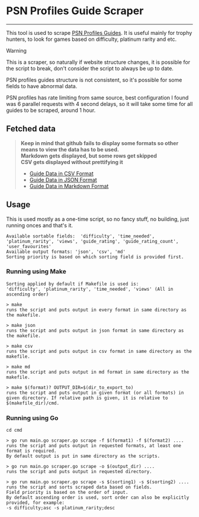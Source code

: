 # PSN Profiles Guide Scraper

----

This tool is used to scrape [PSN Profiles Guides](https://psnprofiles.com/guides/popular). 
It is useful mainly for trophy hunters, to look for games based on difficulty, platinum rarity and etc.

> [!WARNING]
> This is a scraper, so naturally if website structure changes, it is possible for the script to break, don't consider the script to always be up to date.
> 
> PSN profiles guides structure is not consistent, so it's possible for some fields to have abnormal data.
> 
> PSN profiles has rate limiting from same source, best configuration I found was 6 parallel requests with 4 second delays, so it will take some time for all guides to be scraped, around 1 hour.  

## Fetched data
> **Keep in mind that github fails to display some formats so other means to view the data has to be used.**<br/>
> **Markdown gets displayed, but some rows get skipped**<br/>
> **CSV gets displayed without prettifying it**<br/>
> 
> * [Guide Data in CSV Format](https://github.com/giorgtarkha/psnprofiles-guide-scraper/blob/main/data/guide_data.csv)  
> * [Guide Data in JSON Format](https://github.com/giorgtarkha/psnprofiles-guide-scraper/blob/main/data/guide_data.json)  
> * [Guide Data in Markdown Format](https://github.com/giorgtarkha/psnprofiles-guide-scraper/blob/main/data/guide_data.md)

## Usage

This is used mostly as a one-time script, so no fancy stuff, no building, just running onces and that's it.
```
Available sortable fields:  'difficulty', 'time_needed', 'platinum_rarity', 'views', 'guide_rating', 'guide_rating_count', 'user_favourites'
Available output formats: 'json', 'csv', 'md'
Sorting priority is based on which sorting field is provided first.
```

### Running using Make

```
Sorting applied by default if Makefile is used is:
'difficulty', 'platinum_rarity', 'time_needed', 'views' (All in ascending order)

> make
runs the script and puts output in every format in same directory as the makefile.

> make json
runs the script and puts output in json format in same directory as the makefile.

> make csv
runs the script and puts output in csv format in same directory as the makefile.

> make md
runs the script and puts output in md format in same directory as the makefile.

> make $(format)? OUTPUT_DIR=$(dir_to_export_to)
runs the script and puts output in given format (or all formats) in given directory. If relative path is given, it is relative to $(makefile_dir)/cmd.
```

### Running using Go

```
cd cmd

> go run main.go scraper.go scrape -f $(format1) -f $(format2) ....
runs the script and puts output in requested formats, at least one format is required. 
By default output is put in same directory as the scripts.

> go run main.go scraper.go scrape -o $(output_dir) ....
runs the script and puts output in requested directory.

> go run main.go scraper.go scrape -s $(sorting1) -s $(sorting2) ....
runs the script and sorts scraped data based on fields.
Field priority is based on the order of input.
By default ascending order is used, sort order can also be explicitly provided, for example: 
-s difficulty;asc -s platinum_rarity;desc
```
